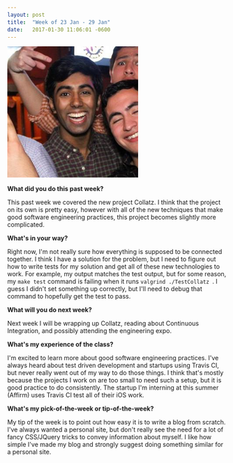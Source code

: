 ```yaml
---
layout: post
title:  "Week of 23 Jan - 29 Jan"
date:   2017-01-30 11:06:01 -0600
---
```

![](/me.jpg)

**What did you do this past week?**

This past week we covered the new project Collatz. I think that the project on its own is pretty easy, however with all of the new techniques that make good software engineering practices, this project becomes slightly more complicated.

**What's in your way?**

Right now, I'm not really sure how everything is supposed to be connected together. I think I have a solution for the problem, but I need to figure out how to write tests for my solution and get all of these new technologies to work. For example, my output matches the test output, but for some reason, my `make test` command is failing when it runs `valgrind ./TestCollatz `. I guess I didn't set something up correctly, but I'll need to debug that command to hopefully get the test to pass.

**What will you do next week?**

Next week I will be wrapping up Collatz, reading about Continuous Integration, and possibly attending the engineering expo.

**What's my experience of the class?**

I'm excited to learn more about good software engineering practices. I've always heard about test driven development and startups using Travis CI, but never really went out of my way to do those things. I think that's mostly because the projects I work on are too small to need such a setup, but it is good practice to do consistently. The startup I'm interning at this summer (Affirm) uses Travis CI test all of their iOS work.

**What's my pick-of-the-week or tip-of-the-week?**

My tip of the week is to point out how easy it is to write a blog from scratch. I've always wanted a personal site, but don't really see the need for a lot of fancy CSS/JQuery tricks to convey information about myself. I like how simple I've made my blog and strongly suggest doing something similar for a personal site.
